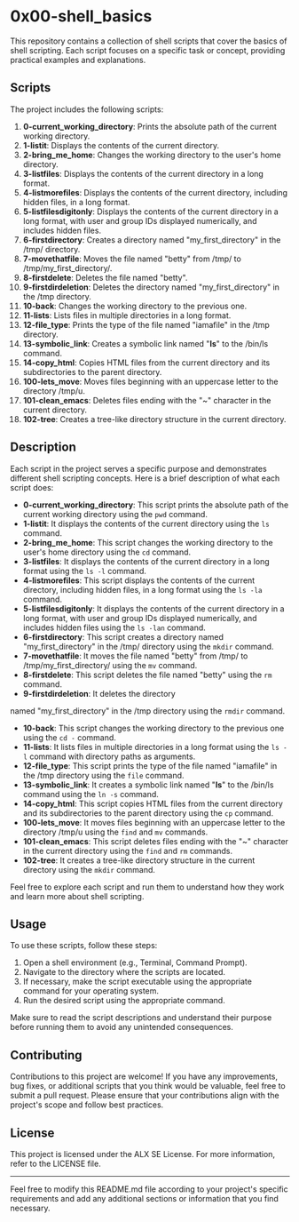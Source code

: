 # 0x00-shell_basics

This repository contains a collection of shell scripts that cover the basics of shell scripting. Each script focuses on a specific task or concept, providing practical examples and explanations.

## Scripts

The project includes the following scripts:

1. **0-current_working_directory**: Prints the absolute path of the current working directory.
2. **1-listit**: Displays the contents of the current directory.
3. **2-bring_me_home**: Changes the working directory to the user's home directory.
4. **3-listfiles**: Displays the contents of the current directory in a long format.
5. **4-listmorefiles**: Displays the contents of the current directory, including hidden files, in a long format.
6. **5-listfilesdigitonly**: Displays the contents of the current directory in a long format, with user and group IDs displayed numerically, and includes hidden files.
7. **6-firstdirectory**: Creates a directory named "my_first_directory" in the /tmp/ directory.
8. **7-movethatfile**: Moves the file named "betty" from /tmp/ to /tmp/my_first_directory/.
9. **8-firstdelete**: Deletes the file named "betty".
10. **9-firstdirdeletion**: Deletes the directory named "my_first_directory" in the /tmp directory.
11. **10-back**: Changes the working directory to the previous one.
12. **11-lists**: Lists files in multiple directories in a long format.
13. **12-file_type**: Prints the type of the file named "iamafile" in the /tmp directory.
14. **13-symbolic_link**: Creates a symbolic link named "__ls__" to the /bin/ls command.
15. **14-copy_html**: Copies HTML files from the current directory and its subdirectories to the parent directory.
16. **100-lets_move**: Moves files beginning with an uppercase letter to the directory /tmp/u.
17. **101-clean_emacs**: Deletes files ending with the "~" character in the current directory.
18. **102-tree**: Creates a tree-like directory structure in the current directory.

## Description

Each script in the project serves a specific purpose and demonstrates different shell scripting concepts. Here is a brief description of what each script does:

- **0-current_working_directory**: This script prints the absolute path of the current working directory using the `pwd` command.
- **1-listit**: It displays the contents of the current directory using the `ls` command.
- **2-bring_me_home**: This script changes the working directory to the user's home directory using the `cd` command.
- **3-listfiles**: It displays the contents of the current directory in a long format using the `ls -l` command.
- **4-listmorefiles**: This script displays the contents of the current directory, including hidden files, in a long format using the `ls -la` command.
- **5-listfilesdigitonly**: It displays the contents of the current directory in a long format, with user and group IDs displayed numerically, and includes hidden files using the `ls -lan` command.
- **6-firstdirectory**: This script creates a directory named "my_first_directory" in the /tmp/ directory using the `mkdir` command.
- **7-movethatfile**: It moves the file named "betty" from /tmp/ to /tmp/my_first_directory/ using the `mv` command.
- **8-firstdelete**: This script deletes the file named "betty" using the `rm` command.
- **9-firstdirdeletion**: It deletes the directory

 named "my_first_directory" in the /tmp directory using the `rmdir` command.
- **10-back**: This script changes the working directory to the previous one using the `cd -` command.
- **11-lists**: It lists files in multiple directories in a long format using the `ls -l` command with directory paths as arguments.
- **12-file_type**: This script prints the type of the file named "iamafile" in the /tmp directory using the `file` command.
- **13-symbolic_link**: It creates a symbolic link named "__ls__" to the /bin/ls command using the `ln -s` command.
- **14-copy_html**: This script copies HTML files from the current directory and its subdirectories to the parent directory using the `cp` command.
- **100-lets_move**: It moves files beginning with an uppercase letter to the directory /tmp/u using the `find` and `mv` commands.
- **101-clean_emacs**: This script deletes files ending with the "~" character in the current directory using the `find` and `rm` commands.
- **102-tree**: It creates a tree-like directory structure in the current directory using the `mkdir` command.

Feel free to explore each script and run them to understand how they work and learn more about shell scripting.

## Usage

To use these scripts, follow these steps:

1. Open a shell environment (e.g., Terminal, Command Prompt).
2. Navigate to the directory where the scripts are located.
3. If necessary, make the script executable using the appropriate command for your operating system.
4. Run the desired script using the appropriate command.

Make sure to read the script descriptions and understand their purpose before running them to avoid any unintended consequences.

## Contributing

Contributions to this project are welcome! If you have any improvements, bug fixes, or additional scripts that you think would be valuable, feel free to submit a pull request. Please ensure that your contributions align with the project's scope and follow best practices.

## License

This project is licensed under the ALX SE License. For more information, refer to the LICENSE file.

---

Feel free to modify this README.md file according to your project's specific requirements and add any additional sections or information that you find necessary.
